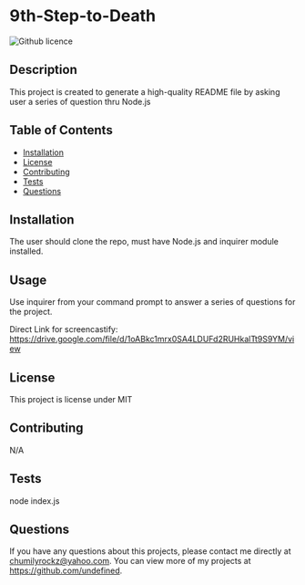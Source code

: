 # 9th-Step-to-Death
![Github licence](http://img.shields.io/badge/license-MIT-blue.svg)
    
## Description 
This project is created to generate a high-quality README file by asking user a series of question thru Node.js
## Table of Contents
* [Installation](#installation)
* [License](#license)
* [Contributing](#contributing)
* [Tests](#tests)
* [Questions](#questions)
    
## Installation 
The user should clone the repo, must have Node.js and inquirer module installed.

## Usage 
Use inquirer from your command prompt to answer a series of questions for the project.

Direct Link for screencastify: https://drive.google.com/file/d/1oABkc1mrx0SA4LDUFd2RUHkalTt9S9YM/view


## License 
This project is license under MIT

## Contributing 
N/A

## Tests
node index.js
    
## Questions
If you have any questions about this projects, please contact me directly at chumilyrockz@yahoo.com. You can view more of my projects at https://github.com/undefined.
  
